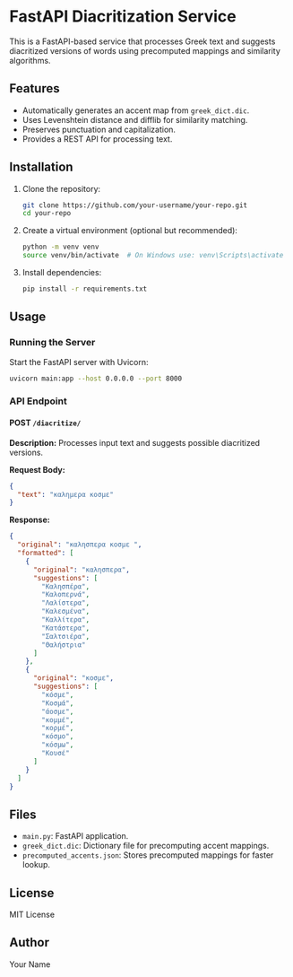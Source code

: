# FastAPI Diacritization Service

This is a FastAPI-based service that processes Greek text and suggests diacritized versions of words using precomputed mappings and similarity algorithms.

## Features
- Automatically generates an accent map from `greek_dict.dic`.
- Uses Levenshtein distance and difflib for similarity matching.
- Preserves punctuation and capitalization.
- Provides a REST API for processing text.

## Installation

1. Clone the repository:
   ```sh
   git clone https://github.com/your-username/your-repo.git
   cd your-repo
   ```

2. Create a virtual environment (optional but recommended):
   ```sh
   python -m venv venv
   source venv/bin/activate  # On Windows use: venv\Scripts\activate
   ```

3. Install dependencies:
   ```sh
   pip install -r requirements.txt
   ```

## Usage

### Running the Server

Start the FastAPI server with Uvicorn:
```sh
uvicorn main:app --host 0.0.0.0 --port 8000
```

### API Endpoint

#### **POST** `/diacritize/`

**Description:**
Processes input text and suggests possible diacritized versions.

**Request Body:**
```json
{
  "text": "καλημερα κοσμε"
}
```

**Response:**
```json
{
  "original": "καλησπερα κοσμε ",
  "formatted": [
    {
      "original": "καλησπερα",
      "suggestions": [
        "Καλησπέρα",
        "Καλοπερνά",
        "Λαλίστερα",
        "Καλεσμένα",
        "Καλλίτερα",
        "Κατάστερα",
        "Σαλτσιέρα",
        "Θαλήστρια"
      ]
    },
    {
      "original": "κοσμε",
      "suggestions": [
        "κόσμε",
        "Κοσμά",
        "άοσμε",
        "κομμέ",
        "κορμέ",
        "κόσμο",
        "κόσμω",
        "Κουσέ"
      ]
    }
  ]
}
```

## Files
- `main.py`: FastAPI application.
- `greek_dict.dic`: Dictionary file for precomputing accent mappings.
- `precomputed_accents.json`: Stores precomputed mappings for faster lookup.

## License
MIT License

## Author
Your Name

